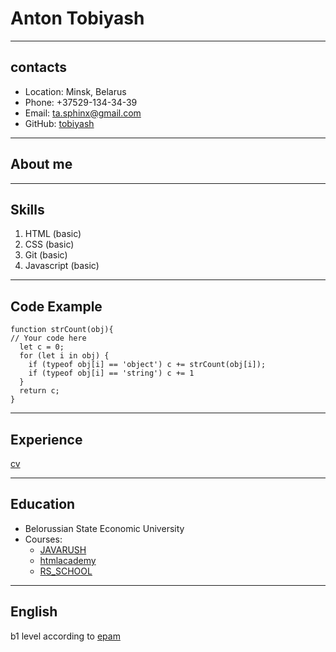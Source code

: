 # Anton Tobiyash
***
## contacts
* Location: Minsk, Belarus
* Phone: +37529-134-34-39
* Email: ta.sphinx@gmail.com
* GitHub: [tobiyash](https://github.com/tobiyash)
***
## About me
***
## Skills
1. HTML (basic)
2. CSS (basic)
3. Git (basic)
4. Javascript (basic)
***
## Code Example
```
function strCount(obj){
// Your code here
  let c = 0;
  for (let i in obj) {
    if (typeof obj[i] == 'object') c += strCount(obj[i]);
    if (typeof obj[i] == 'string') c += 1
  }
  return c;
}
```
***
## Experience
[cv](https://tobiyash.github.io/rsschool-cv/)
***
## Education
* Belorussian State Economic University
* Courses:
    + [JAVARUSH](https://javarush.ru/)
    + [htmlacademy](https://htmlacademy.ru/)
    + [RS_SCHOOL](https://rs.school/)
***
## English
b1 level according to [epam](https://examinator.epam.com/)
